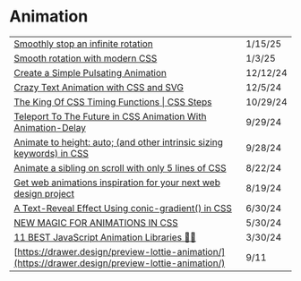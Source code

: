 # Animation

|                                                                                                                                                                          |          |
| ------------------------------------------------------------------------------------------------------------------------------------------------------------------------ | -------- |
| [Smoothly stop an infinite rotation](https://css-tip.com/stop-animation/?ref=dailydev)                                                                                   | 1/15/25  |
| [Smooth rotation with modern CSS](https://css-tip.com/smooth-rotation/?ref=dailydev)                                                                                     | 1/3/25   |
| [Create a Simple Pulsating Animation](https://allaboutcoding.ghinda.com/how-to-make-a-small-pulsating-animation?ref=dailydev)                                            | 12/12/24 |
| [Crazy Text Animation with CSS and SVG](https://www.youtube.com/watch?v=lur8SDdUzPI)                                                                                     | 12/5/24  |
| [The King Of CSS Timing Functions \| CSS Steps](https://www.youtube.com/watch?v=b6dI42vEsrs\&t=28s)                                                                      | 10/29/24 |
| [Teleport To The Future in CSS Animation With Animation-Delay](https://www.youtube.com/watch?v=ihfRJ-2_d5w)                                                              | 9/29/24  |
| [Animate to height: auto; (and other intrinsic sizing keywords) in CSS](https://developer.chrome.com/docs/css-ui/animate-to-height-auto)                                 | 9/28/24  |
| [Animate a sibling on scroll with only 5 lines of CSS](https://app.daily.dev/posts/animate-a-sibling-on-scroll-with-only-5-lines-of-css-h7cxq0azf)                       | 8/22/24  |
| [Get web animations inspiration for your next web design project](https://app.daily.dev/posts/get-web-animations-inspiration-for-your-next-web-design-project-08iwhdk5o) | 8/19/24  |
| [A Text-Reveal Effect Using conic-gradient() in CSS](https://frontendmasters.com/blog/text-reveal-with-conic-gradient/?ref=usepanda.com)                                 | 6/30/24  |
| [NEW MAGIC FOR ANIMATIONS IN CSS](https://chasem.co/2024/05/css-animations/)                                                                                             | 5/30/24  |
| [11 BEST JavaScript Animation Libraries 🎨✨](https://dev.to/arjuncodess/11-best-javascript-animation-libraries-1hmc)                                                     | 3/30/24  |
| [https://drawer.design/preview-lottie-animation/](https://drawer.design/preview-lottie-animation/)                                                                       | 9/11     |
